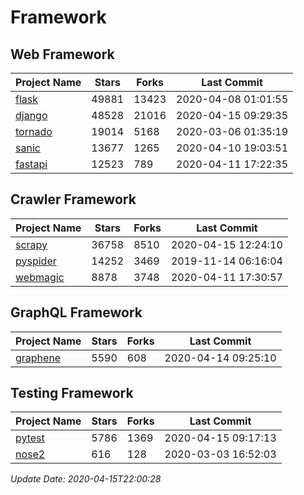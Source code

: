 # Framework

## Web Framework

| Project Name | Stars | Forks | Last Commit |
| ------------ | ----- | ----- | ----------- |
| [flask](https://github.com/pallets/flask) | 49881 | 13423 | 2020-04-08 01:01:55 |
| [django](https://github.com/django/django) | 48528 | 21016 | 2020-04-15 09:29:35 |
| [tornado](https://github.com/tornadoweb/tornado) | 19014 | 5168 | 2020-03-06 01:35:19 |
| [sanic](https://github.com/huge-success/sanic) | 13677 | 1265 | 2020-04-10 19:03:51 |
| [fastapi](https://github.com/tiangolo/fastapi) | 12523 | 789 | 2020-04-11 17:22:35 |

## Crawler Framework

| Project Name | Stars | Forks | Last Commit |
| ------------ | ----- | ----- | ----------- |
| [scrapy](https://github.com/scrapy/scrapy) | 36758 | 8510 | 2020-04-15 12:24:10 |
| [pyspider](https://github.com/binux/pyspider) | 14252 | 3469 | 2019-11-14 06:16:04 |
| [webmagic](https://github.com/code4craft/webmagic) | 8878 | 3748 | 2020-04-11 17:30:57 |

## GraphQL Framework

| Project Name | Stars | Forks | Last Commit |
| ------------ | ----- | ----- | ----------- |
| [graphene](https://github.com/graphql-python/graphene) | 5590 | 608 | 2020-04-14 09:25:10 |

## Testing Framework

| Project Name | Stars | Forks | Last Commit |
| ------------ | ----- | ----- | ----------- |
| [pytest](https://github.com/pytest-dev/pytest) | 5786 | 1369 | 2020-04-15 09:17:13 |
| [nose2](https://github.com/nose-devs/nose2) | 616 | 128 | 2020-03-03 16:52:03 |

*Update Date: 2020-04-15T22:00:28*